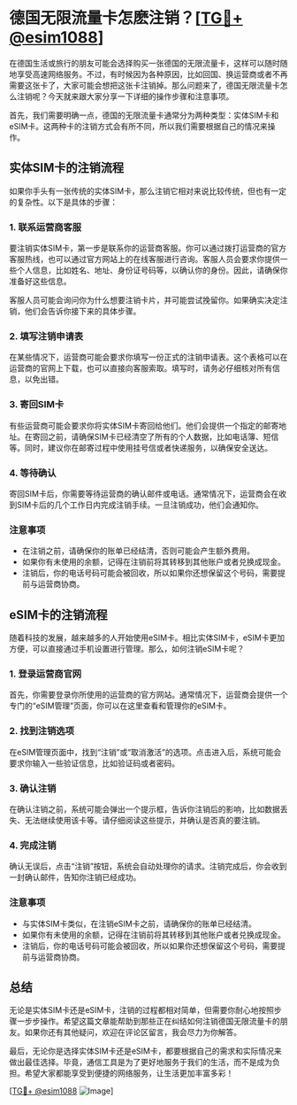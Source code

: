 # 德国无限流量卡怎麽注销？[[TG💪+ @esim1088](https://t.me/s/esim1088)]

在德国生活或旅行的朋友可能会选择购买一张德国的无限流量卡，这样可以随时随地享受高速网络服务。不过，有时候因为各种原因，比如回国、换运营商或者不再需要这张卡了，大家可能会想把这张卡注销掉。那么问题来了，德国无限流量卡怎么注销呢？今天就来跟大家分享一下详细的操作步骤和注意事项。

首先，我们需要明确一点，德国的无限流量卡通常分为两种类型：实体SIM卡和eSIM卡。这两种卡的注销方式会有所不同，所以我们需要根据自己的情况来操作。

## 实体SIM卡的注销流程

如果你手头有一张传统的实体SIM卡，那么注销它相对来说比较传统，但也有一定的复杂性。以下是具体的步骤：

### 1. 联系运营商客服

要注销实体SIM卡，第一步是联系你的运营商客服。你可以通过拨打运营商的官方客服热线，也可以通过官方网站上的在线客服进行咨询。客服人员会要求你提供一些个人信息，比如姓名、地址、身份证号码等，以确认你的身份。因此，请确保你准备好这些信息。

客服人员可能会询问你为什么想要注销卡片，并可能尝试挽留你。如果确实决定注销，他们会告诉你接下来的具体步骤。

### 2. 填写注销申请表

在某些情况下，运营商可能会要求你填写一份正式的注销申请表。这个表格可以在运营商的官网上下载，也可以直接向客服索取。填写时，请务必仔细核对所有信息，以免出错。

### 3. 寄回SIM卡

有些运营商可能会要求你将实体SIM卡寄回给他们。他们会提供一个指定的邮寄地址。在寄回之前，请确保SIM卡已经清空了所有的个人数据，比如电话簿、短信等。同时，建议你在邮寄过程中使用挂号信或者快递服务，以确保安全送达。

### 4. 等待确认

寄回SIM卡后，你需要等待运营商的确认邮件或电话。通常情况下，运营商会在收到SIM卡后的几个工作日内完成注销手续。一旦注销成功，他们会通知你。

### 注意事项

- 在注销之前，请确保你的账单已经结清，否则可能会产生额外费用。
- 如果你有未使用的余额，记得在注销前将其转移到其他账户或者兑换成现金。
- 注销后，你的电话号码可能会被回收，所以如果你还想保留这个号码，需要提前与运营商协商。

## eSIM卡的注销流程

随着科技的发展，越来越多的人开始使用eSIM卡。相比实体SIM卡，eSIM卡更加方便，可以直接通过手机设置进行管理。那么，如何注销eSIM卡呢？

### 1. 登录运营商官网

首先，你需要登录你所使用的运营商的官方网站。通常情况下，运营商会提供一个专门的“eSIM管理”页面，你可以在这里查看和管理你的eSIM卡。

### 2. 找到注销选项

在eSIM管理页面中，找到“注销”或“取消激活”的选项。点击进入后，系统可能会要求你输入一些验证信息，比如验证码或者密码。

### 3. 确认注销

在确认注销之前，系统可能会弹出一个提示框，告诉你注销后的影响，比如数据丢失、无法继续使用该卡等。请仔细阅读这些提示，并确认是否真的要注销。

### 4. 完成注销

确认无误后，点击“注销”按钮，系统会自动处理你的请求。注销完成后，你会收到一封确认邮件，告知你注销已经成功。

### 注意事项

- 与实体SIM卡类似，在注销eSIM卡之前，请确保你的账单已经结清。
- 如果你有未使用的余额，记得在注销前将其转移到其他账户或者兑换成现金。
- 注销后，你的电话号码可能会被回收，所以如果你还想保留这个号码，需要提前与运营商协商。

## 总结

无论是实体SIM卡还是eSIM卡，注销的过程都相对简单，但需要你耐心地按照步骤一步步操作。希望这篇文章能帮助到那些正在纠结如何注销德国无限流量卡的朋友。如果你还有其他疑问，欢迎在评论区留言，我会尽力为你解答。

最后，无论你是选择实体SIM卡还是eSIM卡，都要根据自己的需求和实际情况来做出最佳选择。毕竟，通信工具是为了更好地服务于我们的生活，而不是成为负担。希望大家都能享受到便捷的网络服务，让生活更加丰富多彩！

[[TG💪+ @esim1088](https://t.me/s/esim1088) ![Image](https://i.postimg.cc/4NQfJmqS/Snipaste-2025-05-13-00-14-12.png)]